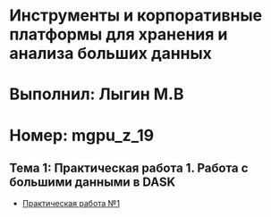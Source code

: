 # Инструменты и корпоративные платформы для хранения и анализа больших данных
# Выполнил: Лыгин М.В
# Номер: mgpu_z_19

## Тема 1: Практическая работа 1. Работа с большими данными в DASK
- [Практическая работа №1](/Lab_1.ipynb)
